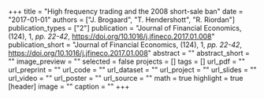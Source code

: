 +++
title = "High frequency trading and the 2008 short-sale ban"
date = "2017-01-01"
authors = ["J. Brogaard", "T. Hendershott", "R. Riordan"]
publication_types = ["2"]
publication = "Journal of Financial Economics, (124), 1, _pp. 22-42_, https://doi.org/10.1016/j.jfineco.2017.01.008"
publication_short = "Journal of Financial Economics, (124), 1, _pp. 22-42_, https://doi.org/10.1016/j.jfineco.2017.01.008"
abstract = ""
abstract_short = ""
image_preview = ""
selected = false
projects = []
tags = []
url_pdf = ""
url_preprint = ""
url_code = ""
url_dataset = ""
url_project = ""
url_slides = ""
url_video = ""
url_poster = ""
url_source = ""
math = true
highlight = true
[header]
image = ""
caption = ""
+++
